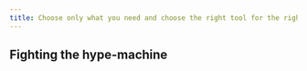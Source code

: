 ```yaml
---
title: Choose only what you need and choose the right tool for the right job.
---
```


## Fighting the hype-machine
